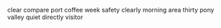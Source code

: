 clear compare port coffee week safety clearly morning area thirty pony valley quiet directly visitor